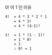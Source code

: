 
0! 이 1 인 이유
```txt
4!  = 4 * 3 * 2 * 1
	= 4 * 3!
	= 4 * (4-1)!

1!  = 1 * (1 - 1)!
	= 1 * 0!
	= 1
	∴ 0! = 1
```
